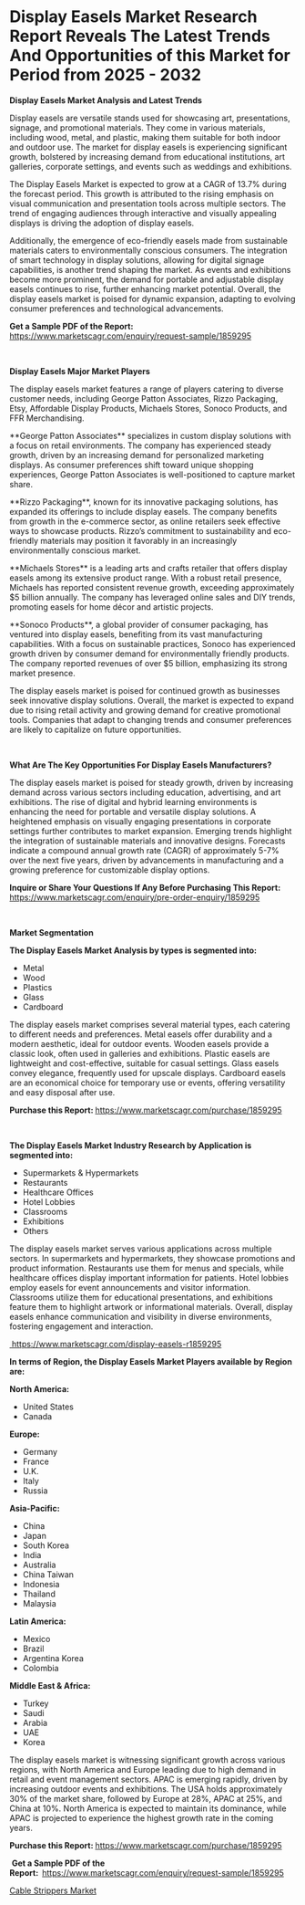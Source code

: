 <p><h1>Display Easels Market Research Report Reveals The Latest Trends And Opportunities of this Market for Period from 2025 - 2032</h1></p><p><strong>Display Easels Market Analysis and Latest Trends</strong></p>
<p><p>Display easels are versatile stands used for showcasing art, presentations, signage, and promotional materials. They come in various materials, including wood, metal, and plastic, making them suitable for both indoor and outdoor use. The market for display easels is experiencing significant growth, bolstered by increasing demand from educational institutions, art galleries, corporate settings, and events such as weddings and exhibitions. </p><p>The Display Easels Market is expected to grow at a CAGR of 13.7% during the forecast period. This growth is attributed to the rising emphasis on visual communication and presentation tools across multiple sectors. The trend of engaging audiences through interactive and visually appealing displays is driving the adoption of display easels. </p><p>Additionally, the emergence of eco-friendly easels made from sustainable materials caters to environmentally conscious consumers. The integration of smart technology in display solutions, allowing for digital signage capabilities, is another trend shaping the market. As events and exhibitions become more prominent, the demand for portable and adjustable display easels continues to rise, further enhancing market potential. Overall, the display easels market is poised for dynamic expansion, adapting to evolving consumer preferences and technological advancements.</p></p>
<p><strong>Get a Sample PDF of the Report:&nbsp;</strong> <a href="https://www.marketscagr.com/enquiry/request-sample/1859295?utm_campaign=2648&utm_medium=2&utm_source=Github&utm_content=ia&utm_term=08042025&utm_id=display-easels">https://www.marketscagr.com/enquiry/request-sample/1859295</a></p>
<p>&nbsp;</p>
<p><strong>Display Easels Major Market Players</strong></p>
<p><p>The display easels market features a range of players catering to diverse customer needs, including George Patton Associates, Rizzo Packaging, Etsy, Affordable Display Products, Michaels Stores, Sonoco Products, and FFR Merchandising.</p><p>**George Patton Associates** specializes in custom display solutions with a focus on retail environments. The company has experienced steady growth, driven by an increasing demand for personalized marketing displays. As consumer preferences shift toward unique shopping experiences, George Patton Associates is well-positioned to capture market share.</p><p>**Rizzo Packaging**, known for its innovative packaging solutions, has expanded its offerings to include display easels. The company benefits from growth in the e-commerce sector, as online retailers seek effective ways to showcase products. Rizzo’s commitment to sustainability and eco-friendly materials may position it favorably in an increasingly environmentally conscious market.</p><p>**Michaels Stores** is a leading arts and crafts retailer that offers display easels among its extensive product range. With a robust retail presence, Michaels has reported consistent revenue growth, exceeding approximately $5 billion annually. The company has leveraged online sales and DIY trends, promoting easels for home décor and artistic projects.</p><p>**Sonoco Products**, a global provider of consumer packaging, has ventured into display easels, benefiting from its vast manufacturing capabilities. With a focus on sustainable practices, Sonoco has experienced growth driven by consumer demand for environmentally friendly products. The company reported revenues of over $5 billion, emphasizing its strong market presence.</p><p>The display easels market is poised for continued growth as businesses seek innovative display solutions. Overall, the market is expected to expand due to rising retail activity and growing demand for creative promotional tools. Companies that adapt to changing trends and consumer preferences are likely to capitalize on future opportunities.</p></p>
<p>&nbsp;</p>
<p><strong>What Are The Key Opportunities For Display Easels Manufacturers?</strong></p>
<p><p>The display easels market is poised for steady growth, driven by increasing demand across various sectors including education, advertising, and art exhibitions. The rise of digital and hybrid learning environments is enhancing the need for portable and versatile display solutions. A heightened emphasis on visually engaging presentations in corporate settings further contributes to market expansion. Emerging trends highlight the integration of sustainable materials and innovative designs. Forecasts indicate a compound annual growth rate (CAGR) of approximately 5-7% over the next five years, driven by advancements in manufacturing and a growing preference for customizable display options.</p></p>
<p><strong>Inquire or Share Your Questions If Any Before Purchasing This Report:</strong> <a href="https://www.marketscagr.com/enquiry/pre-order-enquiry/1859295?utm_campaign=2648&utm_medium=2&utm_source=Github&utm_content=ia&utm_term=08042025&utm_id=display-easels">https://www.marketscagr.com/enquiry/pre-order-enquiry/1859295</a></p>
<p>&nbsp;</p>
<p><strong>Market Segmentation</strong></p>
<p><strong>The Display Easels Market Analysis by types is segmented into:</strong></p>
<p><ul><li>Metal</li><li>Wood</li><li>Plastics</li><li>Glass</li><li>Cardboard</li></ul></p>
<p><p>The display easels market comprises several material types, each catering to different needs and preferences. Metal easels offer durability and a modern aesthetic, ideal for outdoor events. Wooden easels provide a classic look, often used in galleries and exhibitions. Plastic easels are lightweight and cost-effective, suitable for casual settings. Glass easels convey elegance, frequently used for upscale displays. Cardboard easels are an economical choice for temporary use or events, offering versatility and easy disposal after use.</p></p>
<p><strong>Purchase this Report:&nbsp;</strong><a href="https://www.marketscagr.com/purchase/1859295?utm_campaign=2648&utm_medium=2&utm_source=Github&utm_content=ia&utm_term=08042025&utm_id=display-easels">https://www.marketscagr.com/purchase/1859295</a></p>
<p>&nbsp;</p>
<p><strong>The Display Easels Market Industry Research by Application is segmented into:</strong></p>
<p><ul><li>Supermarkets & Hypermarkets</li><li>Restaurants</li><li>Healthcare Offices</li><li>Hotel Lobbies</li><li>Classrooms</li><li>Exhibitions</li><li>Others</li></ul></p>
<p><p>The display easels market serves various applications across multiple sectors. In supermarkets and hypermarkets, they showcase promotions and product information. Restaurants use them for menus and specials, while healthcare offices display important information for patients. Hotel lobbies employ easels for event announcements and visitor information. Classrooms utilize them for educational presentations, and exhibitions feature them to highlight artwork or informational materials. Overall, display easels enhance communication and visibility in diverse environments, fostering engagement and interaction.</p></p>
<p><a href="https://www.marketscagr.com/display-easels-r1859295?utm_campaign=2648&utm_medium=2&utm_source=Github&utm_content=ia&utm_term=08042025&utm_id=display-easels">&nbsp;https://www.marketscagr.com/display-easels-r1859295</a></p>
<p><strong>In terms of Region, the Display Easels Market Players available by Region are:</strong></p>
<p>
    <p> <strong> North America: </strong>
        <ul>
            <li>United States</li>
            <li>Canada</li>
        </ul>
        </p> 
    <p> <strong> Europe: </strong>
        <ul>
            <li>Germany</li>
            <li>France</li>
            <li>U.K.</li>
            <li>Italy</li>
            <li>Russia</li>
        </ul>
        </p> 
    <p> <strong> Asia-Pacific: </strong>
        <ul>
            <li>China</li>
            <li>Japan</li>
            <li>South Korea</li>
            <li>India</li>
            <li>Australia</li>
            <li>China Taiwan</li>
            <li>Indonesia</li>
            <li>Thailand</li>
            <li>Malaysia</li>
        </ul>
        </p> 
    <p> <strong> Latin America: </strong>
        <ul>
            <li>Mexico</li>
            <li>Brazil</li>
            <li>Argentina Korea</li>
            <li>Colombia</li>
        </ul>
        </p> 
    <p> <strong> Middle East & Africa: </strong>
        <ul>
            <li>Turkey</li>
            <li>Saudi</li>
            <li>Arabia</li>
            <li>UAE</li>
            <li>Korea</li>
        </ul>
    </p>
    </p>
<p><p>The display easels market is witnessing significant growth across various regions, with North America and Europe leading due to high demand in retail and event management sectors. APAC is emerging rapidly, driven by increasing outdoor events and exhibitions. The USA holds approximately 30% of the market share, followed by Europe at 28%, APAC at 25%, and China at 10%. North America is expected to maintain its dominance, while APAC is projected to experience the highest growth rate in the coming years.</p></p>
<p><strong>Purchase this Report: </strong><a href="https://www.marketscagr.com/purchase/1859295?utm_campaign=2648&utm_medium=2&utm_source=Github&utm_content=ia&utm_term=08042025&utm_id=display-easels">https://www.marketscagr.com/purchase/1859295</a></p>
<p>&nbsp;<strong>Get a Sample PDF of the Report:&nbsp;&nbsp;</strong><a href="https://www.marketscagr.com/enquiry/request-sample/1859295?utm_campaign=2648&utm_medium=2&utm_source=Github&utm_content=ia&utm_term=08042025&utm_id=display-easels">https://www.marketscagr.com/enquiry/request-sample/1859295</a></p>
<p><strong></strong></p>
<p><p><a href="https://github.com/pearlinewhite4692/Market-Research-Report-List-1/blob/main/cable-strippers-market.md?utm_campaign=2648&utm_medium=2&utm_source=Github&utm_content=ia&utm_term=08042025&utm_id=display-easels">Cable Strippers Market</a></p></p>